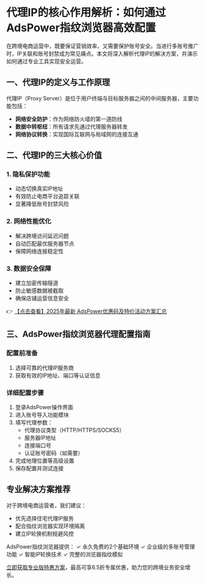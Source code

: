 # 代理IP的核心作用解析：如何通过AdsPower指纹浏览器高效配置

在跨境电商运营中，既要保证营销效率，又需要保护账号安全。当进行多账号推广时，IP关联和账号封禁成为常见痛点。本文将深入解析代理IP的解决方案，并演示如何通过专业工具实现安全运营。

## 一、代理IP的定义与工作原理

代理IP（Proxy Server）是位于用户终端与目标服务器之间的中间服务器，主要功能包括：

- **网络安全防护**：作为网络防火墙的第一道防线
- **数据中转枢纽**：所有请求先通过代理服务器转发
- **网络协议转换**：实现国际互联网与局域网的连接互通

## 二、代理IP的三大核心价值

### 1. 隐私保护功能
- 动态切换真实IP地址
- 有效防止电商平台追踪关联
- 显著降低账号封禁风险

### 2. 网络性能优化
- 解决跨境访问延迟问题
- 自动匹配最优服务器节点
- 保障网络连接稳定性

### 3. 数据安全保障
- 建立加密传输隧道
- 防止敏感数据被截取
- 确保店铺运营信息安全

👉 [【点击查看】2025年最新 AdsPower优惠码及特价活动方案汇总](https://bit.ly/adspower_free)

## 三、AdsPower指纹浏览器代理配置指南

### 配置前准备
1. 选择可靠的代理IP服务商
2. 获取有效的IP地址、端口等认证信息

### 详细配置步骤
1. 登录AdsPower操作界面
2. 进入账号导入功能模块
3. 填写代理参数：
   - 代理协议类型（HTTP/HTTPS/SOCKS5）
   - 服务器IP地址
   - 连接端口号
   - 认证账号密码（如需要）
4. 完成地理位置等高级设置
5. 保存配置并测试连接

## 专业解决方案推荐

对于跨境电商运营者，我们建议：
- 优先选择住宅代理IP服务
- 配合指纹浏览器实现环境隔离
- 建立IP轮换机制规避风控

AdsPower指纹浏览器提供：
✓ 永久免费的2个基础环境
✓ 企业级的多账号管理功能
✓ 智能IP轮换技术
✓ 完整的浏览器指纹模拟

[立即获取专业版特惠方案](https://bit.ly/adspower_free)，最高可享6.5折专属优惠，助力您的跨境业务安全增长。